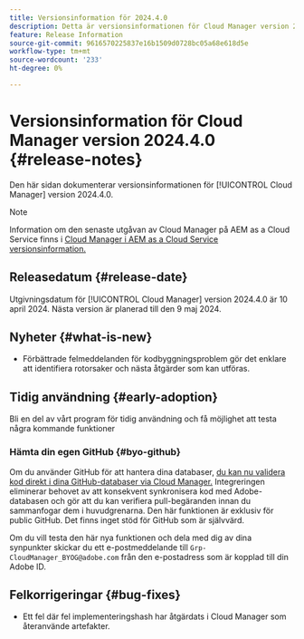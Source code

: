 ```yaml
---
title: Versionsinformation för 2024.4.0
description: Detta är versionsinformationen för Cloud Manager version 2024.4.0.
feature: Release Information
source-git-commit: 9616570225837e16b1509d0728bc05a68e618d5e
workflow-type: tm+mt
source-wordcount: '233'
ht-degree: 0%

---
```



# Versionsinformation för Cloud Manager version 2024.4.0 {#release-notes}

Den här sidan dokumenterar versionsinformationen för [!UICONTROL Cloud Manager] version 2024.4.0.

>[!NOTE]
>
>Information om den senaste utgåvan av Cloud Manager på AEM as a Cloud Service finns i [Cloud Manager i AEM as a Cloud Service versionsinformation.](https://experienceleague.adobe.com/docs/experience-manager-cloud-service/content/implementing/using-cloud-manager/release-notes-cloud-manager/release-notes-cm-current.html)

## Releasedatum {#release-date}

Utgivningsdatum för [!UICONTROL Cloud Manager] version 2024.4.0 är 10 april 2024. Nästa version är planerad till den 9 maj 2024.

## Nyheter {#what-is-new}

* Förbättrade felmeddelanden för kodbyggningsproblem gör det enklare att identifiera rotorsaker och nästa åtgärder som kan utföras.

## Tidig användning {#early-adoption}

Bli en del av vårt program för tidig användning och få möjlighet att testa några kommande funktioner

### Hämta din egen GitHub {#byo-github}

Om du använder GitHub för att hantera dina databaser, [du kan nu validera kod direkt i dina GitHub-databaser via Cloud Manager.](/help/managing-code/byo-github.md) Integreringen eliminerar behovet av att konsekvent synkronisera kod med Adobe-databasen och gör att du kan verifiera pull-begäranden innan du sammanfogar dem i huvudgrenarna. Den här funktionen är exklusiv för public GitHub. Det finns inget stöd för GitHub som är självvärd.

Om du vill testa den här nya funktionen och dela med dig av dina synpunkter skickar du ett e-postmeddelande till `Grp-CloudManager_BYOG@adobe.com` från den e-postadress som är kopplad till din Adobe ID.

## Felkorrigeringar {#bug-fixes}

* Ett fel där fel implementeringshash har åtgärdats i Cloud Manager som återanvände artefakter.
